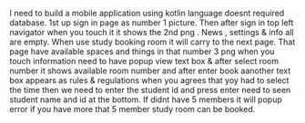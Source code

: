 I need to build a mobile application using kotlin language doesnt required database. 1st up sign in page as number 1 picture. Then after sign in top left navigator when you touch it it shows the 2nd png . News , settings & info all are empty. When use study booking room it will carry to the next page. That page have available spaces and things in that number 3 png when you touch information need to have popup view text box & after select room number it shows available room number and after enter book aanother text box appears as rules & regulations when you agrees that yoy had to select the time then we need to enter the student id and press enter need to seen student name and id at the bottom. If didnt have 5 members it will popup error if you have more that 5 member study room can be booked. 
